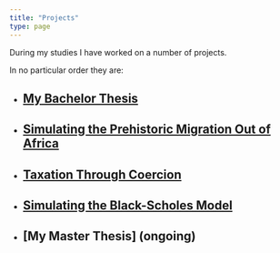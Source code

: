 ```yaml
---
title: "Projects"
type: page
---
```


During my studies I have worked on a number of projects.

In no particular order they are:

- ## [My Bachelor Thesis](/projects/bachelor-thesis/)

- ## [Simulating the Prehistoric Migration Out of Africa](/projects/human-diffusion/)

- ## [Taxation Through Coercion](/projects/taxation)

- ## [Simulating the Black-Scholes Model](/projects/black-scholes/)

- ## [My Master Thesis] (ongoing)
